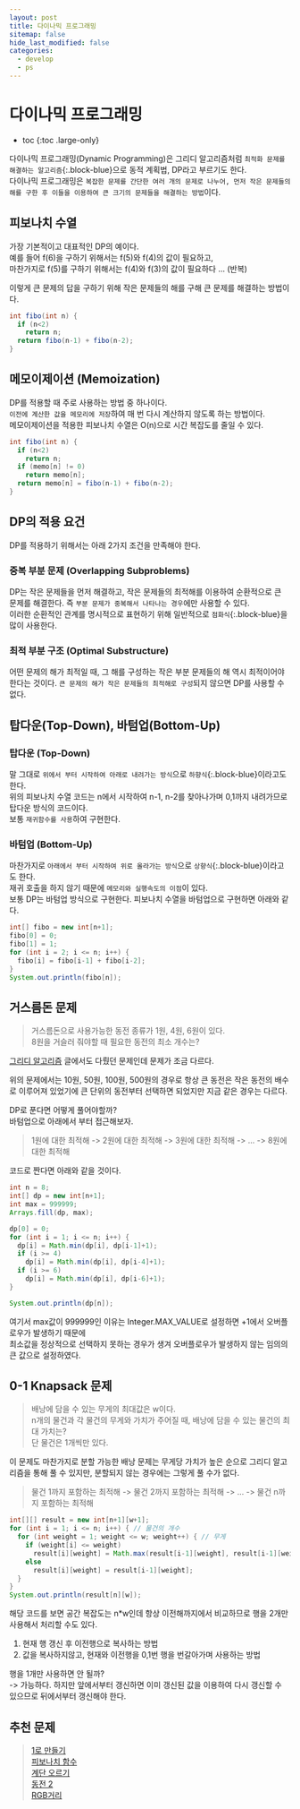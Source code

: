 ```yaml
---
layout: post
title: 다이나믹 프로그래밍
sitemap: false
hide_last_modified: false
categories:
  - develop
  - ps
---
```

# 다이나믹 프로그래밍

* toc
{:toc .large-only}

다이나믹 프로그래밍(Dynamic Programming)은 그리디 알고리즘처럼 `최적화 문제를 해결하는 알고리즘`{:.block-blue}으로 동적 계획법, DP라고 부르기도 한다.  
다이나믹 프로그래밍은 `복잡한 문제를 간단한 여러 개의 문제로 나누어, 먼저 작은 문제들의 해를 구한 후 이들을 이용하여 큰 크기의 문제들을 해결하는 방법`이다.

## 피보나치 수열
가장 기본적이고 대표적인 DP의 예이다.  
예를 들어 f(6)을 구하기 위해서는 f(5)와 f(4)의 값이 필요하고,  
마찬가지로 f(5)를 구하기 위해서는 f(4)와 f(3)의 값이 필요하다 ... (반복)  

이렇게 큰 문제의 답을 구하기 위해 작은 문제들의 해를 구해 큰 문제를 해결하는 방법이다.
```java
int fibo(int n) {
  if (n<2)
    return n;
  return fibo(n-1) + fibo(n-2);
}
```

## 메모이제이션 (Memoization)
DP를 적용할 때 주로 사용하는 방법 중 하나이다.  
`이전에 계산한 값을 메모리에 저장`하여 매 번 다시 계산하지 않도록 하는 방법이다.  
메모이제이션을 적용한 피보나치 수열은 O(n)으로 시간 복잡도를 줄일 수 있다.
```java
int fibo(int n) {
  if (n<2)
    return n;
  if (memo[n] != 0)
    return memo[n];
  return memo[n] = fibo(n-1) + fibo(n-2);
}
```

## DP의 적용 요건
DP를 적용하기 위해서는 아래 2가지 조건을 만족해야 한다.

### 중복 부분 문제 (Overlapping Subproblems)
DP는 작은 문제들을 먼저 해결하고, 작은 문제들의 최적해를 이용하여 순환적으로 큰 문제를 해결한다. 즉 `부분 문제가 중복해서 나타나는 경우`에만 사용할 수 있다.  
이러한 순환적인 관계를 명시적으로 표현하기 위해 일반적으로 `점화식`{:.block-blue}을 많이 사용한다.

### 최적 부분 구조 (Optimal Substructure)
어떤 문제의 해가 최적일 때, 그 해를 구성하는 작은 부분 문제들의 해 역시 최적이어야 한다는 것이다. `큰 문제의 해가 작은 문제들의 최적해로 구성`되지 않으면 DP를 사용할 수 없다.

## 탑다운(Top-Down), 바텀업(Bottom-Up)
### 탑다운 (Top-Down)
말 그대로 `위에서 부터 시작하여 아래로 내려가는 방식`으로 `하향식`{:.block-blue}이라고도 한다.  
위의 피보나치 수열 코드는 n에서 시작하여 n-1, n-2를 찾아나가며 0,1까지 내려가므로 탑다운 방식의 코드이다.  
보통 `재귀함수를 사용`하여 구현한다.

### 바텀업 (Bottom-Up)
마찬가지로 `아래에서 부터 시작하여 위로 올라가는 방식`으로 `상향식`{:.block-blue}이라고도 한다.  
재귀 호출을 하지 않기 때문에 `메모리와 실행속도의 이점`이 있다.  
보통 DP는 바텀업 방식으로 구현한다. 피보나치 수열을 바텀업으로 구현하면 아래와 같다.
```java
int[] fibo = new int[n+1];
fibo[0] = 0;
fibo[1] = 1;
for (int i = 2; i <= n; i++) {
  fibo[i] = fibo[i-1] + fibo[i-2];
}
System.out.println(fibo[n]);
```

## 거스름돈 문제
> 거스름돈으로 사용가능한 동전 종류가 1원, 4원, 6원이 있다.  
8원을 거슬러 줘야할 때 필요한 동전의 최소 개수는?

[그리디 알고리즘](/develop/ps/2022-02-26-develop-ps-greedy/) 글에서도 다뤘던 문제인데 문제가 조금 다르다.  

위의 문제에서는 10원, 50원, 100원, 500원의 경우로 항상 큰 동전은 작은 동전의 배수로 이루어져 있었기에 큰 단위의 동전부터 선택하면 되었지만 지금 같은 경우는 다르다.  

DP로 푼다면 어떻게 풀어야할까?  
바텀업으로 아래에서 부터 접근해보자. 

> 1원에 대한 최적해 -> 2원에 대한 최적해 -> 3원에 대한 최적해 -> ... -> 8원에 대한 최적해  

코드로 짠다면 아래와 같을 것이다.
```java
int n = 8;
int[] dp = new int[n+1];
int max = 999999;
Arrays.fill(dp, max);

dp[0] = 0;
for (int i = 1; i <= n; i++) {
  dp[i] = Math.min(dp[i], dp[i-1]+1);
  if (i >= 4)
    dp[i] = Math.min(dp[i], dp[i-4]+1);
  if (i >= 6)
    dp[i] = Math.min(dp[i], dp[i-6]+1);
}

System.out.println(dp[n]);
```
여기서 max값이 999999인 이유는 Integer.MAX_VALUE로 설정하면 +1에서 오버플로우가 발생하기 때문에  
최소값을 정상적으로 선택하지 못하는 경우가 생겨 오버플로우가 발생하지 않는 임의의 큰 값으로 설정하였다.

## 0-1 Knapsack 문제
> 배낭에 담을 수 있는 무게의 최대값은 w이다.  
n개의 물건과 각 물건의 무게와 가치가 주어질 때, 배낭에 담을 수 있는 물건의 최대 가치는?  
단 물건은 1개씩만 있다.

이 문제도 마찬가지로 분할 가능한 배낭 문제는 무게당 가치가 높은 순으로 그리디 알고리즘을 통해 풀 수 있지만, 분할되지 않는 경우에는 그렇게 풀 수가 없다.  

> 물건 1까지 포함하는 최적해 -> 물건 2까지 포함하는 최적해 -> ... -> 물건 n까지 포함하는 최적해  

```java
int[][] result = new int[n+1][w+1];
for (int i = 1; i <= n; i++) { // 물건의 개수
  for (int weight = 1; weight <= w; weight++) { // 무게
    if (weight[i] <= weight)
      result[i][weight] = Math.max(result[i-1][weight], result[i-1][weight-weight[i]] + profit[i]);
    else
      result[i][weight] = result[i-1][weight];
  }
}
System.out.println(result[n][w]);
```

해당 코드를 보면 공간 복잡도는 n*w인데 항상 이전해까지에서 비교하므로 행을 2개만 사용해서 처리할 수도 있다.  
1. 현재 행 갱신 후 이전행으로 복사하는 방법
2. 값을 복사하지않고, 현재와 이전행을 0,1번 행을 번갈아가며 사용하는 방법

행을 1개만 사용하면 안 될까?  
-> 가능하다. 하지만 앞에서부터 갱신하면 이미 갱신된 값을 이용하여 다시 갱신할 수 있으므로 뒤에서부터 갱신해야 한다.

## 추천 문제 

> [1로 만들기](https://www.acmicpc.net/problem/1463)  
[피보나치 함수](https://www.acmicpc.net/problem/1003)  
[계단 오르기](https://www.acmicpc.net/problem/2579)  
[동전 2](https://www.acmicpc.net/problem/2294)  
[RGB거리](https://www.acmicpc.net/problem/1149)  
